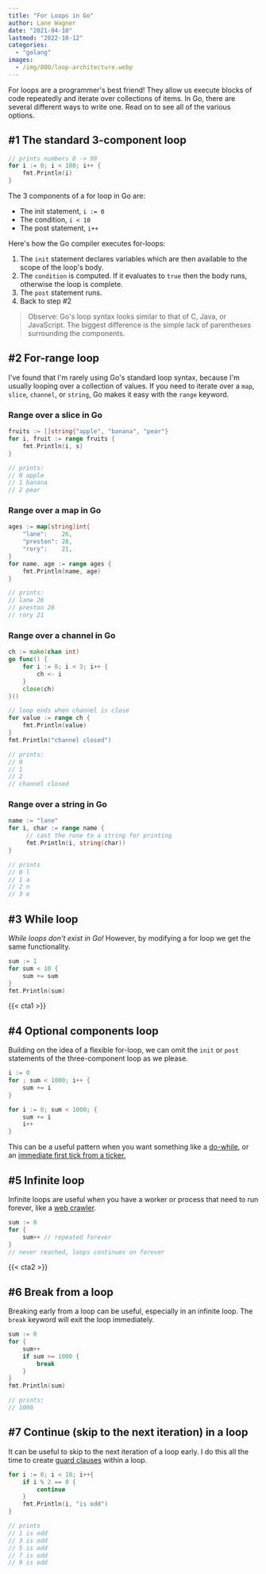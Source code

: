 ```yaml
---
title: "For Loops in Go"
author: Lane Wagner
date: "2021-04-10"
lastmod: "2022-10-12"
categories: 
  - "golang"
images:
  - /img/800/loop-architecture.webp
---
```


For loops are a programmer's best friend! They allow us execute blocks of code repeatedly and iterate over collections of items. In Go, there are several different ways to write one. Read on to see all of the various options.

## #1 The standard 3-component loop

```go
// prints numbers 0 -> 99
for i := 0; i < 100; i++ {
    fmt.Println(i)
}
```

The 3 components of a for loop in Go are:

* The init statement, `i := 0`
* The condition, `i < 10`
* The post statement, `i++`

Here's how the Go compiler executes for-loops:

1. The `init` statement declares variables which are then available to the scope of the loop's body.
2. The `condition` is computed. If it evaluates to `true` then the body runs, otherwise the loop is complete.
3. The `post` statement runs.
4. Back to step #2

> Observe: Go's loop syntax looks similar to that of C, Java, or JavaScript. The biggest difference is the simple lack of parentheses surrounding the components. 

## #2 For-range loop

I've found that I'm rarely using Go's standard loop syntax, because I'm usually looping over a collection of values. If you need to iterate over a `map`, `slice`, `channel`, or `string`, Go makes it easy with the `range` keyword.

### Range over a slice in Go

```go
fruits := []string{"apple", "banana", "pear"}
for i, fruit := range fruits {
    fmt.Println(i, s)
}

// prints:
// 0 apple
// 1 banana
// 2 pear
```

### Range over a map in Go

```go
ages := map[string]int{
    "lane":    26,
    "preston": 28,
    "rory":    21,
}
for name, age := range ages {
    fmt.Println(name, age)
}

// prints:
// lane 26
// preston 28
// rory 21
```

### Range over a channel in Go

```go
ch := make(chan int)
go func() {
    for i := 0; i < 3; i++ {
        ch <- i
    }
    close(ch)
}()

// loop ends when channel is close
for value := range ch {
    fmt.Println(value)
}
fmt.Println("channel closed")

// prints:
// 0
// 1
// 2
// channel closed
```

### Range over a string in Go

```go
name := "lane"
for i, char := range name {
     // cast the rune to a string for printing 
     fmt.Println(i, string(char))
}

// prints
// 0 l
// 1 a
// 2 n
// 3 e
```

## #3 While loop

*While loops don't exist in Go!* However, by modifying a for loop we get the same functionality.

```go
sum := 1
for sum < 10 {
    sum += sum
}
fmt.Println(sum)
```

{{< cta1 >}}

## #4 Optional components loop

Building on the idea of a flexible for-loop, we can omit the `init` or `post` statements of the three-component loop as we please.

```go
i := 0
for ; sum < 1000; i++ {
    sum += i
}

for i := 0; sum < 1000; {
    sum += i
    i++
}
```

This can be a useful pattern when you want something like a [do-while](https://developer.mozilla.org/en-US/docs/Web/JavaScript/Reference/Statements/do...while), or an [immediate first tick from a ticker.](/golang/range-over-ticker-in-go-with-immediate-first-tick/)

## #5 Infinite loop

Infinite loops are useful when you have a worker or process that need to run forever, like a [web crawler](https://boot.dev/build/link-analyzer).

```go
sum := 0
for {
    sum++ // repeated forever
}
// never reached, loops continues on forever
```

{{< cta2 >}}

## #6 Break from a loop

Breaking early from a loop can be useful, especially in an infinite loop. The `break` keyword will exit the loop immediately.

```go
sum := 0
for {
    sum++
    if sum >= 1000 {
        break
    }
}
fmt.Println(sum)

// prints:
// 1000
```

## #7 Continue (skip to the next iteration) in a loop

It can be useful to skip to the next iteration of a loop early. I do this all the time to create [guard clauses](/clean-code/guard-clauses/) within a loop.

```go
for i := 0; i < 10; i++{
    if i % 2 == 0 {
        continue
    }
    fmt.Println(i, "is odd")
}

// prints
// 1 is odd
// 3 is odd
// 5 is odd
// 7 is odd
// 9 is odd
```
